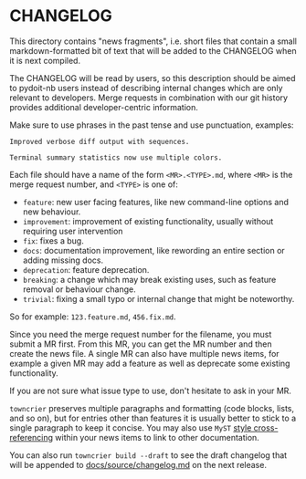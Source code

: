 # CHANGELOG

This directory contains "news fragments", i.e. short files that contain a small markdown-formatted bit of text that will be
added to the CHANGELOG when it is next compiled.

The CHANGELOG will be read by users, so this description should be aimed to pydoit-nb users instead of
describing internal changes which are only relevant to developers. Merge requests in combination with our git history provides additional
developer-centric information.

Make sure to use phrases in the past tense and use punctuation, examples:

```
Improved verbose diff output with sequences.

Terminal summary statistics now use multiple colors.
```

Each file should have a name of the form `<MR>.<TYPE>.md`, where `<MR>` is the merge request number, and `<TYPE>` is one of:

* `feature`: new user facing features, like new command-line options and new behaviour.
* `improvement`: improvement of existing functionality, usually without requiring user intervention
* `fix`: fixes a bug.
* `docs`: documentation improvement, like rewording an entire section or adding missing docs.
* `deprecation`: feature deprecation.
* `breaking`: a change which may break existing uses, such as feature removal or behaviour change.
* `trivial`: fixing a small typo or internal change that might be noteworthy.

So for example: `123.feature.md`, `456.fix.md`.

Since you need the merge request number for the filename, you must submit a MR first. From this MR, you can get the MR number and then create the news file. A single MR can also have multiple news items, for example a given MR may add a feature as well as
deprecate some existing functionality.

If you are not sure what issue type to use, don't hesitate to ask in your MR.

`towncrier` preserves multiple paragraphs and formatting (code blocks, lists, and so on), but for entries other than
features it is usually better to stick to a single paragraph to keep it concise. You may also use `MyST` [style
cross-referencing](https://myst-parser.readthedocs.io/en/latest/syntax/cross-referencing.html) within your news items to link to other
documentation.

You can also run `towncrier build --draft` to see the draft changelog that will be appended to [docs/source/changelog.md]()
on the next release.
